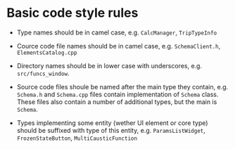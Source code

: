 # Basic code style rules

* Type names should be in camel case, e.g. `CalcManager`, `TripTypeInfo`

* Cource code file names should be in camel case, e.g. `SchemaClient.h`, `ElementsCatalog.cpp`

* Directory names should be in lower case with underscores, e.g. `src/funcs_window`.

* Source code files shoule be named after the main type they contain, e.g. `Schema.h` and `Schema.cpp` files contain implementation of `Schema` class. These files also contain a number of additional types, but the main is `Schema`.

* Types implementing some entity (wether UI element or core type) should be suffixed with type of this entity, e.g. `ParamsListWidget`, `FrozenStateButton`, `MultiCausticFunction`
